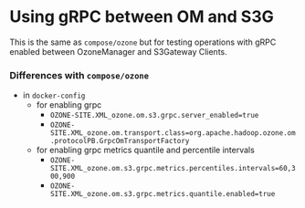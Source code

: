 <!---
  Licensed under the Apache License, Version 2.0 (the "License");
  you may not use this file except in compliance with the License.
  You may obtain a copy of the License at

   http://www.apache.org/licenses/LICENSE-2.0

  Unless required by applicable law or agreed to in writing, software
  distributed under the License is distributed on an "AS IS" BASIS,
  WITHOUT WARRANTIES OR CONDITIONS OF ANY KIND, either express or implied.
  See the License for the specific language governing permissions and
  limitations under the License. See accompanying LICENSE file.
-->

# Using gRPC between OM and S3G

This is the same as `compose/ozone` but for testing operations with gRPC enabled 
between OzoneManager and S3Gateway Clients.

### Differences with `compose/ozone`

* in `docker-config`
  * for enabling grpc
    * `OZONE-SITE.XML_ozone.om.s3.grpc.server_enabled=true`
    * `OZONE-SITE.XML_ozone.om.transport.class=org.apache.hadoop.ozone.om.protocolPB.GrpcOmTransportFactory`
  * for enabling grpc metrics quantile and percentile intervals
    * `OZONE-SITE.XML_ozone.om.s3.grpc.metrics.percentiles.intervals=60,300,900`
    * `OZONE-SITE.XML_ozone.om.s3.grpc.metrics.quantile.enabled=true`